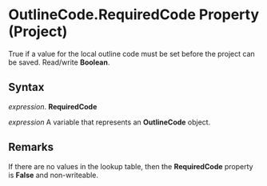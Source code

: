 
# OutlineCode.RequiredCode Property (Project)

True if a value for the local outline code must be set before the project can be saved. Read/write  **Boolean**.


## Syntax

 _expression_. **RequiredCode**

 _expression_ A variable that represents an **OutlineCode** object.


## Remarks

If there are no values in the lookup table, then the  **RequiredCode** property is **False** and non-writeable.

